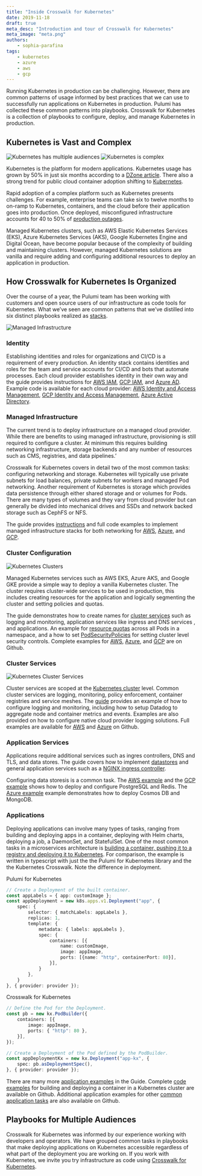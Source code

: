 ```yaml
---
title: "Inside Crosswalk for Kubernetes"
date: 2019-11-18
draft: true
meta_desc: "Introduction and tour of Crosswalk for Kubernetes"
meta_image: "meta.png"
authors:
    - sophia-parafina
tags:
    - kubernetes
    - azure
    - aws
    - gcp
---
```


Running Kubernetes in production can be challenging. However, there are common patterns of usage informed by best practices that we can use to successfully run applications on Kubernetes in production. Pulumi has collected these common patterns into playbooks. Crosswalk for Kubernetes is a collection of playbooks to configure, deploy, and manage Kubernetes in production.

## Kubernetes is Vast and Complex

![Kubernetes has multiple audiences](cindy1.png)
![Kubernetes is complex](cindy2.png)

Kubernetes is the platform for modern applications. Kubernetes usage has grown by 50% in just six months according to a [DZone article](https://dzone.com/articles/survey-reveals-rapid-growth-in-kubernetes-usage-se). There also a strong trend for public cloud container adoption shifting to [Kubernetes](https://www.tigera.io/blog/top-6-kubernetes-trends-for-2019/).

Rapid adoption of a complex platform such as Kubernetes presents challenges. For example, enterprise teams can take six to twelve months to on-ramp to Kubernetes, containers, and the cloud before their application goes into production. Once deployed, misconfigured infrastructure accounts for 40 to 50% of [production outages](https://danluu.com/postmortem-lessons/).

Managed Kubernetes clusters, such as AWS Elastic Kubernetes Services (EKS), Azure Kubernetes Services (AKS), Google Kubernetes Engine and Digital Ocean, have become popular because of the complexity of building and maintaining clusters. However, managed Kubernetes solutions are vanilla and require adding and configuring additional resources to deploy an application in production.

## How Crosswalk for Kubernetes Is Organized

Over the course of a year, the Pulumi team has been working with customers and open source users of our infrastructure as code tools for Kubernetes. What we’ve seen are common patterns that we’ve distilled into six distinct playbooks realized as [stacks](https://www.pulumi.com/docs/intro/concepts/stack/).

![Managed Infrastructure](infrastructure_resources.svg)

### Identity 

Establishing identities and roles for organizations and CI/CD is a requirement of every production. An identity stack contains identities and roles for the team and service accounts for CI/CD and bots that automate processes. Each cloud provider establishes identity in their own way and the guide provides instructions for [AWS IAM](https://aws.amazon.com/iam/), [GCP IAM](https://cloud.google.com/iam/), and [Azure AD](https://azure.microsoft.com/en-us/services/active-directory/). Example code is available for each cloud provider: [AWS Identity and Access Management](https://github.com/pulumi/kubernetes-guides/tree/master/aws/01-identity), [GCP Identity and Access Management](https://github.com/pulumi/kubernetes-guides/tree/master/gcp/01-identity), [Azure Active Directory](https://github.com/pulumi/kubernetes-guides/tree/master/azure/01-identity).

### Managed Infrastructure

The current trend is to deploy infrastructure on a managed cloud provider. While there are benefits to using managed infrastructure, provisioning is still required to configure a cluster. At minimum this requires building networking infrastructure, storage backends and any number of resources such as CMS, registries, and data pipelines.’

Crosswalk for Kubernetes covers in detail two of the most common tasks: configuring networking and storage. Kubernetes will typically use private subnets for load balances, private subnets for workers and managed Pod networking. Another requirement of Kubernetes is storage which provides data persistence through either shared storage and or volumes for Pods. There are many types of volumes and they vary from cloud provider but can generally be divided into mechanical drives and SSDs and network backed storage such as CephFS or NFS.

The guide provides [instructions](https://www.pulumi.com/docs/guides/crosswalk/kubernetes/control-plane/#managed-infrastructure) and full code examples to implement managed infrastructure stacks for both networking for [AWS](https://github.com/pulumi/kubernetes-guides/tree/master/aws/02-managed-infra), [Azure](https://github.com/pulumi/kubernetes-guides/tree/master/azure/02-managed-infra), and [GCP](https://github.com/pulumi/kubernetes-guides/tree/master/gcp/02-managed-infra). 

### Cluster Configuration

![Kubernetes Clusters](kubernetes_cluster.svg)

Managed Kubernetes services such as AWS EKS, Azure AKS, and Google GKE provide a simple way to deploy a vanilla Kubernetes cluster. The cluster requires cluster-wide services to be used in production, this includes creating resources for the application and logically segmenting the cluster and setting policies and quotas. 

The guide demonstrates how to create names for [cluster services](https://www.pulumi.com/docs/guides/crosswalk/kubernetes/configure-defaults/#namespaces) such as logging and monitoring, application services like ingress and DNS services , and applications. An example for [resource quotas](https://www.pulumi.com/docs/guides/crosswalk/kubernetes/configure-defaults/#quotas)  across all Pods in a namespace, and a how to set [PodSecurityPolicies](https://www.pulumi.com/docs/guides/crosswalk/kubernetes/configure-defaults/#podsecuritypolicies) for setting cluster level security controls. Complete examples for [AWS](https://github.com/pulumi/kubernetes-guides/tree/master/aws/03-cluster-configuration), [Azure](https://github.com/pulumi/kubernetes-guides/tree/master/azure/03-cluster-configuration), and [GCP](https://github.com/pulumi/kubernetes-guides/tree/master/gcp/03-cluster-configuration) are on Github.

### Cluster Services

![Kubernetes Cluster Services](crosswalk_for_kubernetes.svg)

Cluster services are scoped at the [Kubernetes cluster](https://kubernetes.io/docs/concepts/cluster-administration/cluster-administration-overview/) level. Common cluster services are logging, monitoring, policy enforcement, container registries and service meshes. The [guide](https://www.pulumi.com/docs/guides/crosswalk/kubernetes/cluster-services/) provides an example of how to configure logging and monitoring, including how to setup Datadog to aggregate node and container metrics and events. Examples are also provided on how to configure native cloud provider logging solutions. Full examples are available for [AWS](https://github.com/pulumi/kubernetes-guides/tree/master/aws/04-cluster-services) and [Azure](https://github.com/pulumi/kubernetes-guides/tree/master/azure/04-cluster-services) on Github.

### Application Services

Applications require additional services such as ingres controllers, DNS and TLS, and data stores. The guide covers how to implement [datastores](https://www.pulumi.com/docs/guides/crosswalk/kubernetes/app-services/#datastores) and general application services such as a [NGINX ingress controller](https://www.pulumi.com/docs/guides/crosswalk/kubernetes/app-services/#nginx-ingress-controller).  

Configuring data storesis is a common task. The [AWS example](https://github.com/pulumi/kubernetes-guides/tree/master/aws/05-app-services) and the [GCP example](https://github.com/pulumi/kubernetes-guides/tree/master/gcp/05-app-services) shows how to deploy and configure PostgreSQL and Redis. The [Azure example](https://github.com/pulumi/kubernetes-guides/tree/master/azure/05-app-services) example demonstrates how to deploy Cosmos DB and MongoDB.

### Applications

Deploying applications can involve many types of tasks, ranging from building and deploying apps in a container, deploying with Helm charts, deploying a job, a DaemonSet, and StatefulSet. One of the most common tasks in a microservices architecture is [building a container, pushing it to a registry and deploying it to Kubernetes](https://www.pulumi.com/docs/guides/crosswalk/kubernetes/apps/#build-and-deploy-a-container). For comparison, the example is written in typescript with just the the Pulumi for Kubernetes library and the the Kubernetes Crosswalk. Note the difference in deployment.

Pulumi for Kubernetes

```typescript
// Create a Deployment of the built container.
const appLabels = { app: customImage };
const appDeployment = new k8s.apps.v1.Deployment("app", {
    spec: {
        selector: { matchLabels: appLabels },
        replicas: 1,
        template: {
            metadata: { labels: appLabels },
            spec: {
                containers: [{
                    name: customImage,
                    image: appImage,
                    ports: [{name: "http", containerPort: 80}],
                }],
            }
        },
    }
}, { provider: provider });
```

Crosswalk for Kubernetes

```typescript
// Define the Pod for the Deployment.
const pb = new kx.PodBuilder({
    containers: [{
        image: appImage,
        ports: { "http": 80 },
    }],
});

// Create a Deployment of the Pod defined by the PodBuilder.
const appDeploymentKx = new kx.Deployment("app-kx", {
    spec: pb.asDeploymentSpec(),
}, { provider: provider });
```

There are many more [application examples](https://www.pulumi.com/docs/guides/crosswalk/kubernetes/apps/#overview) in the Guide. Complete [code examples](https://github.com/pulumi/kubernetes-guides) for building and deploying a container in a Kubernetes cluster are available on Github. Additional application examples for other [common application tasks](https://github.com/pulumi/kubernetes-guides/tree/master/apps) are also available on Github.

## Playbooks for Multiple Audiences

Crosswalk for Kubernetes was informed by our experience working with developers and operators. We have grouped common tasks in playbooks that make deploying applications on Kubernetes accessible regardless of what part of the deployment you are working on. If you work with Kubernetes, we invite you try infrastructure as code using [Crosswalk for Kubernetes](https://www.pulumi.com/docs/guides/crosswalk/kubernetes/).
